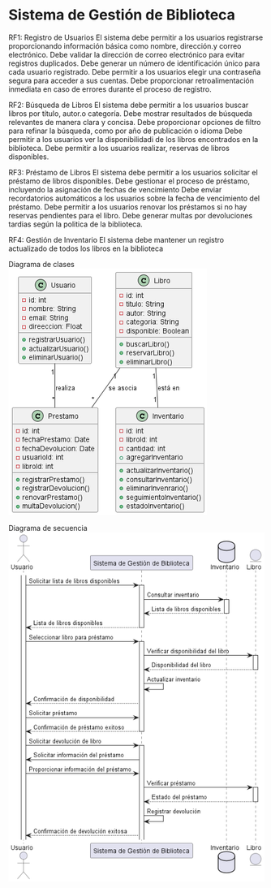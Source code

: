 # Sistema de Gestión de Biblioteca

RF1: Registro de Usuarios
El sistema debe permitir a los usuarios registrarse proporcionando información básica como nombre,
dirección.y correo electrónico.
Debe validar la dirección de correo electrónico para evitar registros duplicados.
Debe generar un número de identificación único para cada usuario registrado.
Debe permitir a los usuarios elegir una contraseña segura para acceder a sus cuentas.
Debe proporcionar retroalimentación inmediata en caso de errores durante el proceso de registro.

RF2: Búsqueda de Libros
El sistema debe permitir a los usuarios buscar libros por título, autor.o categoría.
Debe mostrar resultados de búsqueda relevantes de manera clara y concisa.
Debe proporcionar opciones de filtro para refinar la búsqueda, como por año de publicación o idioma
Debe permitir a los usuarios ver la disponibilidadi de los libros encontrados en la biblioteca.
Debe permitir a los usuarios realizar, reservas de libros disponibles.

RF3: Préstamo de Libros
El sistema debe permitir a los usuarios solicitar el préstamo de libros disponibles.
Debe gestionar el proceso de préstamo, incluyendo la asignación de fechas de vencimiento
Debe enviar recordatorios automáticos a los usuarios sobre la fecha de vencimiento del préstamo.
Debe permitir a los usuarios renovar los préstamos si no hay reservas pendientes para el libro.
Debe generar multas por devoluciones tardias según la politica de la biblioteca.

RF4: Gestión de Inventario
El sistema debe mantener un registro actualizado de todos los libros en la biblioteca

Diagrama de clases 
![Diagrama de clases ](DiagramaClases/clases.png)

Diagrama de secuencia 
![Diagrama de secuencia ](DiagramaSecuencia/secuencia.png)